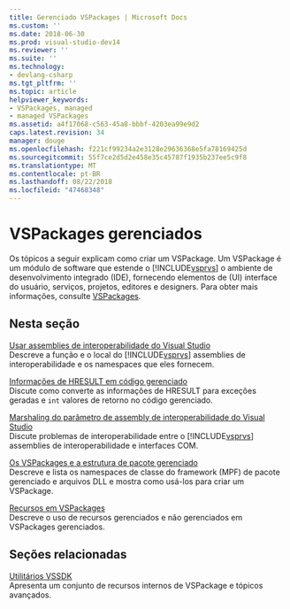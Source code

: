 ```yaml
---
title: Gerenciado VSPackages | Microsoft Docs
ms.custom: ''
ms.date: 2018-06-30
ms.prod: visual-studio-dev14
ms.reviewer: ''
ms.suite: ''
ms.technology:
- devlang-csharp
ms.tgt_pltfrm: ''
ms.topic: article
helpviewer_keywords:
- VSPackages, managed
- managed VSPackages
ms.assetid: a4f17068-c563-45a8-bbbf-4203ea99e9d2
caps.latest.revision: 34
manager: douge
ms.openlocfilehash: f221cf99234a2e3128e29636368e5fa78169425d
ms.sourcegitcommit: 55f7ce2d5d2e458e35c45787f1935b237ee5c9f8
ms.translationtype: MT
ms.contentlocale: pt-BR
ms.lasthandoff: 08/22/2018
ms.locfileid: "47468348"
---
```

# <a name="managed-vspackages"></a>VSPackages gerenciados
Os tópicos a seguir explicam como criar um VSPackage. Um VSPackage é um módulo de software que estende o [!INCLUDE[vsprvs](../includes/vsprvs-md.md)] o ambiente de desenvolvimento integrado (IDE), fornecendo elementos de (UI) interface do usuário, serviços, projetos, editores e designers. Para obter mais informações, consulte [VSPackages](../extensibility/internals/vspackages.md).  
  
## <a name="in-this-section"></a>Nesta seção  
 [Usar assemblies de interoperabilidade do Visual Studio](../extensibility/internals/using-visual-studio-interop-assemblies.md)  
 Descreve a função e o local do [!INCLUDE[vsprvs](../includes/vsprvs-md.md)] assemblies de interoperabilidade e os namespaces que eles fornecem.  
  
 [Informações de HRESULT em código gerenciado](../misc/hresult-information-in-managed-code.md)  
 Discute como converte as informações de HRESULT para exceções geradas e `int` valores de retorno no código gerenciado.  
  
 [Marshaling do parâmetro de assembly de interoperabilidade do Visual Studio](../misc/visual-studio-interop-assembly-parameter-marshaling.md)  
 Discute problemas de interoperabilidade entre o [!INCLUDE[vsprvs](../includes/vsprvs-md.md)] assemblies de interoperabilidade e interfaces COM.  
  
 [Os VSPackages e a estrutura de pacote gerenciado](../misc/vspackages-and-the-managed-package-framework.md)  
 Descreve e lista os namespaces de classe do framework (MPF) de pacote gerenciado e arquivos DLL e mostra como usá-los para criar um VSPackage.  
  
 [Recursos em VSPackages](../extensibility/internals/resources-in-vspackages.md)  
 Descreve o uso de recursos gerenciados e não gerenciados em VSPackages gerenciados.  
  
## <a name="related-sections"></a>Seções relacionadas  
 [Utilitários VSSDK](../extensibility/internals/vssdk-utilities.md)  
 Apresenta um conjunto de recursos internos de VSPackage e tópicos avançados.